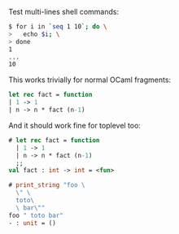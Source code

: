 Test multi-lines shell commands:

```sh
$ for i in `seq 1 10`; do \
>   echo $i; \
> done
1
...
10
```

This works trivially for normal OCaml fragments:

```ocaml
let rec fact = function
| 1 -> 1
| n -> n * fact (n-1)
```

And it should work fine for toplevel too:

```ocaml
# let rec fact = function
  | 1 -> 1
  | n -> n * fact (n-1)
  ;;
val fact : int -> int = <fun>
```

```ocaml
# print_string "foo \
  \" \
  toto\
  \ bar\""
foo " toto bar"
- : unit = ()
```
